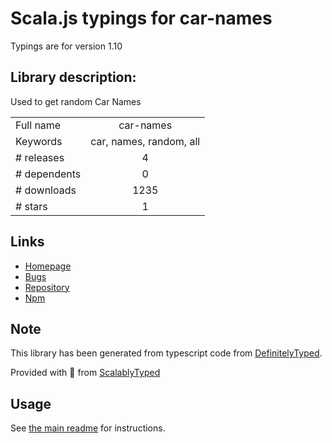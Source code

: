 
# Scala.js typings for car-names

Typings are for version 1.10

## Library description:
Used to get random Car Names

|                    |                 |
| ------------------ | :-------------: |
| Full name          | car-names |
| Keywords           | car, names, random, all |
| # releases         | 4 |
| # dependents       | 0 |
| # downloads        | 1235 |
| # stars            | 1 |

## Links
- [Homepage](https://github.com/palashmon/car-names#readme)
- [Bugs](https://github.com/palashmon/car-names/issues)
- [Repository](https://github.com/palashmon/car-names)
- [Npm](https://www.npmjs.com/package/car-names)
    


## Note
This library has been generated from typescript code from [DefinitelyTyped](https://definitelytyped.org).

Provided with :purple_heart: from [ScalablyTyped](https://github.com/oyvindberg/ScalablyTyped)

## Usage
See [the main readme](../../readme.md) for instructions.


